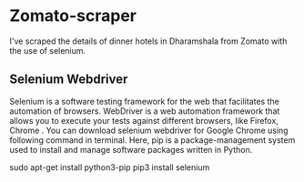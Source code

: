 # Zomato-scraper
I've scraped the details of dinner hotels in Dharamshala from Zomato with the use of selenium.

## Selenium Webdriver
Selenium is a software testing framework for the web that facilitates the automation of browsers. WebDriver is a web automation framework that allows you to execute your tests against different browsers, like Firefox, Chrome . You can download selenium webdriver for Google Chrome using following command in terminal. Here, pip is a package-management system used to install and manage software packages written in Python.

sudo apt-get install python3-pip
pip3 install selenium
